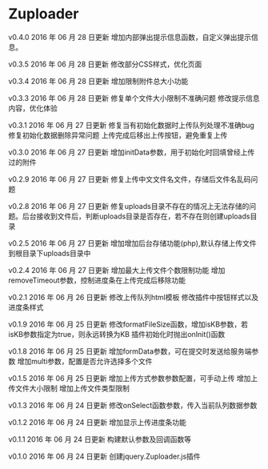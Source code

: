 # Zuploader

v0.4.0  2016 年 06 月 28 日更新
	增加内部弹出提示信息函数，自定义弹出提示信息。

v0.3.5  2016 年 06 月 28 日更新
	修改部分CSS样式，优化页面

v0.3.4  2016 年 06 月 28 日更新
	增加限制附件总大小功能
	
v0.3.3  2016 年 06 月 28 日更新
	修复单个文件大小限制不准确问题
	修改提示信息内容，优化体验

v0.3.1  2016 年 06 月 27 日更新
	修复当有初始化数据时上传队列处理不准确bug
	修复初始化数据删除异常问题
	上传完成后移出上传按钮，避免重复上传
	
v0.3.0  2016 年 06 月 27 日更新
	增加initData参数，用于初始化时回填曾经上传过的附件

v0.2.9  2016 年 06 月 27 日更新
	修复上传中文文件名文件，存储后文件名乱码问题

v0.2.8  2016 年 06 月 27 日更新
	修复uploads目录不存在的情况上无法存储的问题。后台接收到文件后，判断uploads目录是否存在，若不存在则创建uploads目录

v0.2.5  2016 年 06 月 27 日更新
	增加增加后台存储功能(php),默认存储上传文件到根目录下uploads目录中
	
v0.2.4  2016 年 06 月 27 日更新
	增加最大上传文件个数限制功能
	增加removeTimeout参数，控制进度条在上传完成后移除功能
	
v0.2.1  2016 年 06 月 26 日更新
	修改上传队列html模板
	修改插件中按钮样式以及进度条样式

v0.1.9  2016 年 06 月 25 日更新
	修改formatFileSize函数，增加isKB参数，若isKB参数指定为true，则永远转换为KB
	插件初始化时抛出onInit()函数

v0.1.8  2016 年 06 月 25 日更新
	增加formData参数，可在提交时发送给服务端参数
	增加multi参数，配置是否允许选择多个文件

v0.1.5  2016 年 06 月 25 日更新
	增加上传方式参数参数配置，可手动上传
	增加上传文件大小限制
	增加上传文件类型限制

v0.1.3  2016 年 06 月 24 日更新
	修改onSelect函数参数，传入当前队列数据参数

v0.1.2  2016 年 06 月 24 日更新
	增加显示上传进度条功能

v0.1.1  2016 年 06 月 24 日更新
	构建默认参数及回调函数等

v0.1.0  2016 年 06 月 24 日更新
	创建jquery.Zuploader.js插件

